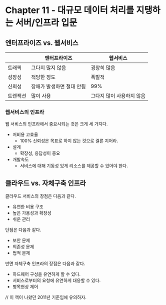 # Chapter 11 - 대규모 데이터 처리를 지탱하는 서버/인프라 입문
## 엔터프라이즈 vs. 웹서비스
||엔터프라이즈|웹서비스|
|--|--|--|
|트래픽|그다지 많지 않음|굉장히 많음|
|성장성|적당한 정도|폭발적|
|신뢰성|장애가 발생하면 절대 안됨|99%|
|트랜잭션|많이 사용|그다지 많이 사용하지 않음|

### 웹서비스의 인프라
웹 서비스의 인프라에서 중요시되는 것은 크게 세 가지다.

- 저비용 고효율
  - 100% 신뢰성은 목표로 하지 않는 것으로 결론 지어라.
- 설계
  - 확장성, 응답성이 중요
- 개발속도
  - 서비스에 대해 기동성 있게 리소스를 제공할 수 있어야 한다.

## 클라우드 vs. 자체구축 인프라
클라우드 서비스의 장점은 다음과 같다.
- 유연한 비용 구조
- 높은 가용성과 확장성
- 쉬운 관리

단점은 다음과 같다.
- 보안 문제
- 의존성 문제
- 법적 문제

반면 자체구축 인프라의 장점은 다음과 같다.
- 하드웨어 구성을 유연하게 할 수 있다.
- 서비스로부터의 요청에 유연하게 대응할 수 있다.
- 병목현상 제어

// 이 책이 나왔던 2011년 기준임에 유의하자.